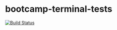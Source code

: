 # bootcamp-terminal-tests
[![Build Status](https://travis-ci.org/Unalo/bootcamp-terminal-tests.svg?branch=master)](https://travis-ci.org/Unalo/bootcamp-terminal_tests)
